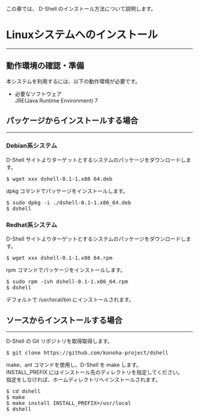 この章では、 D-Shell のインストール方法について説明します。  

# Linuxシステムへのインストール
***
## 動作環境の確認・準備
本システムを利用するには、以下の動作環境が必要です。  

* 必要なソフトウェア  
JRE(Java Runtime Environment) 7  

## パッケージからインストールする場合
***
### Debian系システム
D-Shell サイトよりターゲットとするシステムのパッケージをダウンロードします。  

<pre class="toolbar:0 highlight:0">
$ wget xxx dshell-0.1-1.x86_64.deb
</pre>

dpkg コマンドでパッケージをインストールします。  

<pre class="toolbar:0 highlight:0">
$ sudo dpkg -i ./dshell-0.1-1.x86_64.deb
$ dshell
</pre>


### Redhat系システム
D-Shell サイトよりターゲットとするシステムのパッケージをダウンロードします。  

<pre class="toolbar:0 highlight:0">
$ wget xxx dshell-0.1-1.x86_64.rpm
</pre>

rpm コマンドでパッケージをインストールします。  

<pre class="toolbar:0 highlight:0">
$ sudo rpm -ivh dshell-0.1-1.x86_64.rpm
$ dshell
</pre>

デフォルトで /usr/local/bin にインストールされます。  

## ソースからインストールする場合
***
D-Shell の Git リポジトリを取得取得します。  

<pre class="toolbar:0 highlight:0">
$ git clone https://github.com/konoha-project/dshell
</pre>

make、ant コマンドを使用し、D-Shell を make します。  
INSTALL_PREFIX にはインストール先のディレクトリを指定してください。  
指定をしなければ、ホームディレクトリへインストールされます。  

<pre class="toolbar:0 highlight:0">
$ cd dshell
$ make
$ make install INSTALL_PREFIX=/usr/local
$ dshell
</pre>
